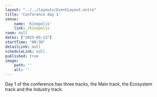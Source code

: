 ```yaml
---
layout: "../../layouts/EventLayout.astro"
title: 'Conference day 1'
venue: 
    name: 'Kinepolis'
    link: /kinepolis
room: null
dates: ["2025-05-13"]
startTime: "08:30"
detailLink: null
scheduleLink: null
published: true
image:
    path: ''
    alt: ''
---
```


Day 1 of the conference has three tracks, the Main track, the Ecosystem track and the Industry track.
